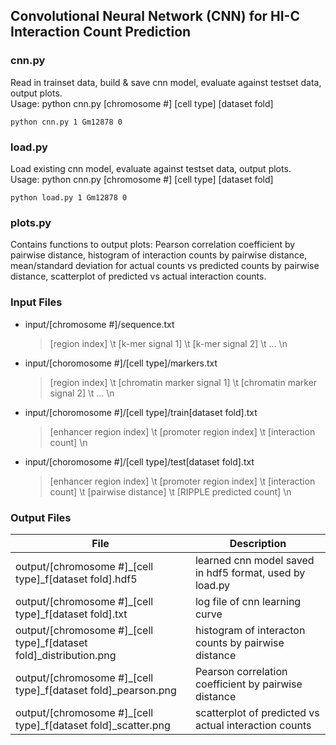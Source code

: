 ## Convolutional Neural Network (CNN) for HI-C Interaction Count Prediction

### cnn.py
Read in trainset data, build & save cnn model, evaluate against testset data, 
output plots.  
Usage: python cnn.py \[chromosome #\] \[cell type\] \[dataset fold\] 
```
python cnn.py 1 Gm12878 0
```
### load.py
Load existing cnn model, evaluate against testset data, output plots.  
Usage: python cnn.py \[chromosome #\] \[cell type\] \[dataset fold\]
```
python load.py 1 Gm12878 0
```
### plots.py	
Contains functions to output plots: Pearson correlation coefficient
by pairwise distance, histogram of interaction counts by pairwise
distance, mean/standard deviation for actual counts vs predicted
counts by pairwise distance, scatterplot of predicted vs actual
interaction counts.

### Input Files
- input/\[chromosome #\]/sequence.txt
  > \[region index\] \t \[k-mer signal 1\] \t \[k-mer signal 2\] \t ... \n
- input/\[choromosome #\]/\[cell type\]/markers.txt
  > \[region index\] \t \[chromatin marker signal 1\] \t \[chromatin marker signal 2\] \t ... \n
- input/\[choromosome #\]/\[cell type\]/train\[dataset fold\].txt
  > \[enhancer region index\] \t \[promoter region index\] \t \[interaction count\] \n
- input/\[choromosome #\]/\[cell type\]/test\[dataset fold\].txt
  > \[enhancer region index\] \t \[promoter region index\] \t \[interaction count\] \t \[pairwise distance\] \t \[RIPPLE predicted count\] \n

### Output Files
File | Description
-----|------------
output/\[chromosome #\]\_\[cell type\]\_f\[dataset fold\].hdf5 | learned cnn model saved in hdf5 format, used by load.py
output/\[chromosome #\]\_\[cell type\]\_f\[dataset fold\].txt | log file of cnn learning curve
output/\[chromosome #\]\_\[cell type\]\_f\[dataset fold\]\_distribution.png | histogram of interacton counts by pairwise distance
output/\[chromosome #\]\_\[cell type\]\_f\[dataset fold\]\_pearson.png  | Pearson correlation coefficient by pairwise distance
output/\[chromosome #\]\_\[cell type\]\_f\[dataset fold\]\_scatter.png  | scatterplot of predicted vs actual interaction counts
